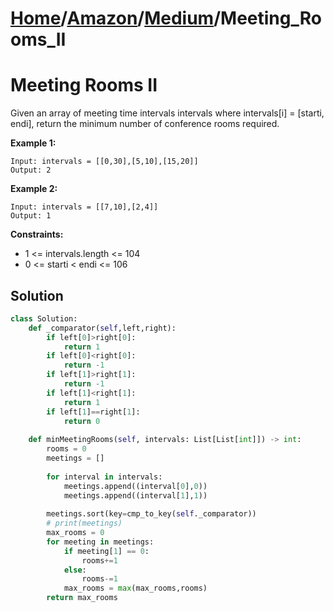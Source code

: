 # [Home](./../..)/[Amazon](./..)/[Medium](./)/Meeting_Rooms_II
<h1>Meeting Rooms II</h1>

<p>
Given an array of meeting time intervals intervals where intervals[i] = [starti, endi], return the minimum number of conference rooms required.

</p>

<b>Example 1:</b>

    Input: intervals = [[0,30],[5,10],[15,20]]
    Output: 2
    
<b>Example 2:</b>

    Input: intervals = [[7,10],[2,4]]
    Output: 1

<b>Constraints:</b>

- 1 <= intervals.length <= 104
- 0 <= starti < endi <= 106

<h2>Solution</h2>

```python
class Solution:
    def _comparator(self,left,right):
        if left[0]>right[0]:
            return 1
        if left[0]<right[0]:
            return -1
        if left[1]>right[1]:
            return -1
        if left[1]<right[1]:
            return 1
        if left[1]==right[1]:
            return 0
        
    def minMeetingRooms(self, intervals: List[List[int]]) -> int:
        rooms = 0
        meetings = []
        
        for interval in intervals:
            meetings.append((interval[0],0))
            meetings.append((interval[1],1))
        
        meetings.sort(key=cmp_to_key(self._comparator))
        # print(meetings)
        max_rooms = 0
        for meeting in meetings:
            if meeting[1] == 0:
                rooms+=1
            else:
                rooms-=1
            max_rooms = max(max_rooms,rooms)
        return max_rooms
```
